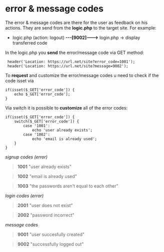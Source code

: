 ﻿# error & message codes

The error & message codes are there for the user as feedback on his actions.
They are send from the **logic.php** to the target site. For example:

 - logic.php (action: logout) **---[9002]--->** login.php -> display transferred code

In the logic.php you **send** the error/message code via GET method:

     header('Location: https://url.net/site?error_code=1001');
     header('Location: https://url.net/site?message=9002');

To **request** and customize the error/message codes u need to check if the code isset via

	if(isset($_GET['error_code']) {
		echo $_GET['error_code'];
	}

Via switch it is possible to **customize** all of the error codes:

    if(isset($_GET['error_code']) {
    	switch($_GET['error_code']) {
			case '1001':
				echo 'user already exists';
			case '1002':
				echo 'email is already used';
		}
    }
	

*signup codes (error)*

> **1001**
> "user already exists"

> **1002**
> "email is already used"

> **1003**
> "the passwords aren't equal to each other"

*login codes (error)*

> **2001**
> "user does not exist"

> **2002**
> "password incorrect"

*message codes*

> **9001**
> "user succesfully created"

> **9002**
> "successfully logged out"
